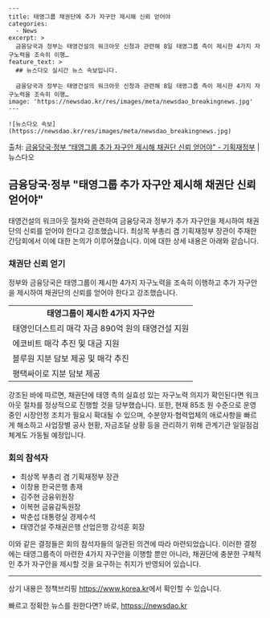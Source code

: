     ---
    title: 태영그룹 채권단에 추가 자구안 제시해 신뢰 얻어야
    categories:
      - News
    excerpt: >
      금융당국과 정부는 태영건설의 워크아웃 신청과 관련해 8일 태영그룹 측이 제시한 4가지 자구노력을 조속히 이행…
    feature_text: >
      ## 뉴스다오 실시간 뉴스 속보입니다.
    
      금융당국과 정부는 태영건설의 워크아웃 신청과 관련해 8일 태영그룹 측이 제시한 4가지 자구노력을 조속히 이행…
    image: 'https://newsdao.kr/res/images/meta/newsdao_breakingnews.jpg'
    ---
    
    ![뉴스다오 속보](httpss://newsdao.kr/res/images/meta/newsdao_breakingnews.jpg)

<p>출처: <a href="httpss://newsdao.kr/2946" rel="dofollow">금융당국·정부 “태영그룹 추가 자구안 제시해 채권단 신뢰 얻어야” - 기획재정부</a> | 뉴스다오</p>

<h2 data-ke-size="size26">금융당국·정부 "태영그룹 추가 자구안 제시해 채권단 신뢰 얻어야"</h2>
<p data-ke-size="size16">태영건설의 워크아웃 절차와 관련하여 금융당국과 정부가 추가 자구안을 제시하여 채권단의 신뢰를 얻어야 한다고 강조했습니다. 최상목 부총리 겸 기획재정부 장관이 주재한 간담회에서 이에 대한 논의가 이루어졌습니다. 이에 대한 상세 내용은 아래와 같습니다.</p>

<h3 data-ke-size="size24">채권단 신뢰 얻기</h3>
<p data-ke-size="size16">정부와 금융당국은 태영그룹이 제시한 4가지 자구노력을 조속히 이행하고 추가 자구안을 제시하여 채권단의 신뢰를 얻어야 한다고 강조했습니다.</p>

<table>
	<tr>
		<td style="text-align: center; height: 17px;"><b>태영그룹이 제시한 4가지 자구안</b></td>
	</tr>
	<tr>
		<td>태영인더스트리 매각 자금 890억 원의 태영건설 지원</td>
	</tr>
	<tr>
		<td>에코비트 매각 추진 및 대금 지원</td>
	</tr>
	<tr>
		<td>블루원 지분 담보 제공 및 매각 추진</td>
	</tr>
	<tr>
		<td>평택싸이로 지분 담보 제공</td>
	</tr>
</table>

<p data-ke-size="size16">강조된 바에 따르면, 채권단에 태영 측의 실효성 있는 자구노력 의지가 확인된다면 워크아웃 절차를 정상적으로 진행할 것을 당부했습니다. 또한, 현재 85조 원 수준으로 운영 중인 시장안정 조치가 필요시 확대될 수 있으며, 수분양자·협력업체의 애로사항을 빠르게 해소하고 사업장별 공사 현황, 자금조달 상황 등을 관리하기 위해 관계기관 일일점검 체계도 가동될 예정입니다.</p>

<h3 data-ke-size="size24">회의 참석자</h3>
<ul>
	<li>최상목 부총리 겸 기획재정부 장관</li>
	<li>이창용 한국은행 총재</li>
	<li>김주현 금융위원장</li>
	<li>이복현 금융감독원장</li>
	<li>박춘섭 대통령실 경제수석</li>
	<li>태영건설 주채권은행 산업은행 강석훈 회장</li>
</ul>

<p data-ke-size="size16">이와 같은 결정들은 회의 참석자들의 일관된 의견에 따라 마련되었습니다. 이러한 결정에는 태영그룹측이 마련한 4가지 자구안을 이행할 뿐만 아니라, 채권단에 충분한 구체적인 추가 자구안을 제시할 것을 요구하는 취지가 반영되어 있습니다.</p>

<hr>

<p data-ke-size="size16">상기 내용은 정책브리핑 <a href="httpss://newsdao.kr/2946">https://www.korea.kr</a>에서 확인할 수 있습니다.</p> 

빠르고 정확한 뉴스를 원한다면? 바로, <a href="httpss://newsdao.kr" rel="dofollow">httpss://newsdao.kr</a>


    